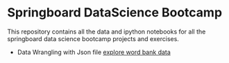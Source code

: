 # Springboard DataScience Bootcamp

This repository contains all the data and ipython notebooks for all the springboard data science bootcamp projects and exercises. 

  - Data Wrangling with Json file [explore word bank data](https://github.com/phoenixdeng2012/Springboard-DataScience-Bootcamp/blob/master/data_wrangling_json/sliderule_dsi_json_exercise.ipynb)
